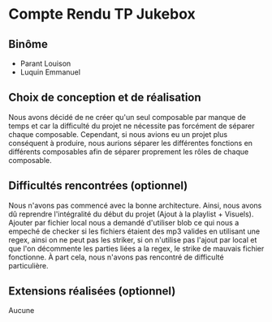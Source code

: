 # Compte Rendu TP Jukebox

## Binôme
- Parant Louison
- Luquin Emmanuel

## Choix de conception et de réalisation
Nous avons décidé de ne créer qu'un seul composable par manque de temps et car la difficulté du projet ne nécessite pas forcément de séparer chaque composable.
Cependant, si nous avions eu un projet plus conséquent à produire, nous aurions séparer les différentes fonctions en différents composables afin de séparer proprement les rôles de chaque composable.

## Difficultés rencontrées (optionnel)
Nous n'avons pas commencé avec la bonne architecture. Ainsi, nous avons dû reprendre l'intégralité du début du projet (Ajout à la playlist + Visuels).
Ajouter par fichier local nous a demandé d'utiliser blob ce qui nous a empeché de checker si les fichiers étaient des mp3 valides en utilisant une regex, ainsi on ne peut pas les striker, si on n'utilise pas l'ajout par local et que l'on décommente les parties liées a la regex, le strike de mauvais fichier fonctionne.
À part cela, nous n'avons pas rencontré de difficulté particulière.

## Extensions réalisées (optionnel)
Aucune